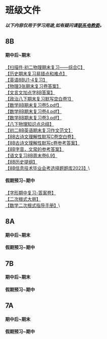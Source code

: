 # 班级文件
_**以下内容仅用于学习用途,如有疑问请[联系电教委](https://github.com/zelihole#contact-me-联系我)。**_
## 8B
#### 期中后~期末
[【扫描件·初二物理期末复习——综合C】](https://jms-class-five.github.io/files/pdf/%E6%89%AB%E6%8F%8F%E4%BB%B6_%E5%88%9D%E4%BA%8C%E7%89%A9%E7%90%86%E6%9C%9F%E6%9C%AB%E5%A4%8D%E4%B9%A0%E2%80%94%E2%80%94%E7%BB%BC%E5%90%88C.pdf)\
[【历史期末复习易错点和难点】](https://jms-class-five.github.io/files/pdf/%E5%8E%86%E5%8F%B2%E6%9C%9F%E6%9C%AB%E5%A4%8D%E4%B9%A0%E6%98%93%E9%94%99%E7%82%B9%E5%92%8C%E9%9A%BE%E7%82%B9.pdf)\
[【英语8BU1-4复习】](https://jms-class-five.github.io/files/pdf/8BU1-4%E5%A4%8D%E4%B9%A0.pdf)\
[【物理3张期末复习卷答案】](https://jms-class-five.github.io/files/pdf/3%E5%BC%A0%E6%9C%9F%E6%9C%AB%E5%A4%8D%E4%B9%A0%E5%8D%B7%E7%AD%94%E6%A1%88.pdf)\
[【文言文加点字8B答案】](https://jms-class-five.github.io/files/pdf/%E6%96%87%E8%A8%80%E6%96%87%E5%8A%A0%E7%82%B9%E5%AD%97%20%E7%AD%94%E6%A1%88.pdf)\
[【政治八下期末复习默写空白卷1】](https://jms-class-five.github.io/files/pdf/%E6%94%BF%E6%B2%BB%E5%85%AB%E4%B8%8B%E6%9C%9F%E6%9C%AB%E5%A4%8D%E4%B9%A0%E9%BB%98%E5%86%991.pdf)\
[【数学8B期末复习卷5.pdf】](https://jms-class-five.github.io/files/pdf/%E6%95%B0%E5%AD%A68B%E6%9C%9F%E6%9C%AB%E5%A4%8D%E4%B9%A0%E5%8D%B75.pdf)\
[【数学8B期末复习卷4.pdf】](https://jms-class-five.github.io/files/pdf/%E6%95%B0%E5%AD%A68B%E6%9C%9F%E6%9C%AB%E5%A4%8D%E4%B9%A0%E5%8D%B74.pdf)\
[【数学8B期末复习卷3.pdf】](https://jms-class-five.github.io/files/pdf/%E6%95%B0%E5%AD%A68B%E6%9C%9F%E6%9C%AB%E5%A4%8D%E4%B9%A0%E5%8D%B73.pdf)\
[【八下物理知识点总结】](https://JMS-Class-five.github.io/files/pdf/八下物理知识点总结.pdf)\
[【初二8B英语期末复习作文范文】](https://JMS-Class-five.github.io/files/pdf/初二英语期末复习作文范文.pdf)\
[【8B古诗文理解性默写C卷空白卷】](https://JMS-Class-five.github.io/files/pdf/古诗文理解性默写C卷空白卷.pdf)\
[【8B古诗文理解性默写c卷参考答案】](https://JMS-Class-five.github.io/files/pdf/古诗文理解性默写c卷参考答案.pdf)\
[【8B字音，文常的参考答案】](https://JMS-Class-five.github.io/files/pdf/字音，文常%20参考答案.pdf)\
[【语文复习8B周末卷6.9】](https://JMS-Class-five.github.io/files/pdf/语文复习8B周末卷6.9.pdf)\
[【8B历史提纲】](https://jms-class-five.github.io/files/pdf/8B%E5%8E%86%E5%8F%B2%E6%8F%90%E7%BA%B2.pdf)\
[【8B信息技术毕业会考选择题题库2023】](https://jms-class-five.github.io/files/pdf/8B信息技术毕业会考选择题题库2023.pdf)\
#### 假期预习~期中
[【字形期中复习-答案卷】](https://jms-class-five.github.io/files/pdf/%E5%AD%97%E5%BD%A2%E6%9C%9F%E4%B8%AD%E5%A4%8D%E4%B9%A0-%E7%AD%94%E6%A1%88%E5%8D%B7.pdf)\
[【二次根式大册】](https://jms-class-five.github.io/files/pdf/%E4%BA%8C%E6%AC%A1%E6%A0%B9%E5%BC%8F%E5%A4%A7%E5%86%8C.pdf)\
[【数学二次根式指导手册】](https://jms-class-five.github.io/files/pdf/%E6%95%B0%E5%AD%A6%E4%BA%8C%E6%AC%A1%E6%A0%B9%E5%BC%8F%E6%8C%87%E5%AF%BC%E6%89%8B%E5%86%8C.pdf)\
## 8A
#### 期中后~期末
#### 假期预习~期中
## 7B
#### 期中后~期末
#### 假期预习~期中
## 7A
#### 期中后~期末
#### 假期预习~期中
